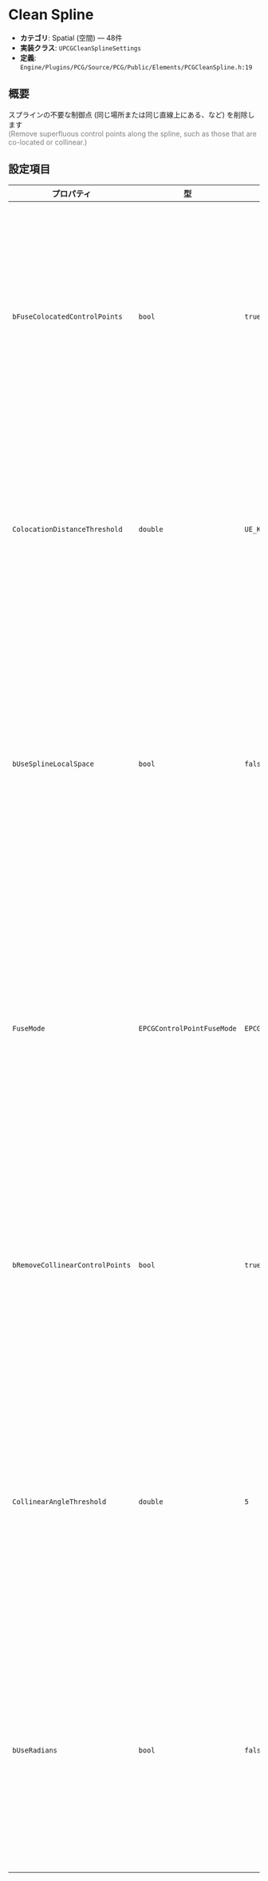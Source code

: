 # Clean Spline

- **カテゴリ**: Spatial (空間) — 48件
- **実装クラス**: `UPCGCleanSplineSettings`
- **定義**: `Engine/Plugins/PCG/Source/PCG/Public/Elements/PCGCleanSpline.h:19`

## 概要

スプラインの不要な制御点 (同じ場所または同じ直線上にある、など) を削除します<br><span style='color:gray'>(Remove superfluous control points along the spline, such as those that are co-located or collinear.)</span>

## 設定項目


| プロパティ | 型 | 初期値 | 説明 |
| --- | --- | --- | --- |
| `bFuseColocatedControlPoints` | `bool` | `true` | 同一地点にある制御点を距離閾値に基づいて統合し、冗長なポイントを減らします。 |
| `ColocationDistanceThreshold` | `double` | `UE_KINDA_SMALL_NUMBER` | 制御点同士の距離がこの値以下であれば同一点とみなして統合します。 |
| `bUseSplineLocalSpace` | `bool` | `false` | 距離判定をスプラインのローカル座標系で実行します。`false` の場合はワールド座標で比較します。 |
| `FuseMode` | `EPCGControlPointFuseMode` | `EPCGControlPointFuseMode::Auto` | コロケートした制御点を統合する際のルール（平均化や一方の属性優先など）を指定します。 |
| `bRemoveCollinearControlPoints` | `bool` | `true` | スプラインの直線区間にある不要な制御点を除去し、データ量を削減します。 |
| `CollinearAngleThreshold` | `double` | `5` | 隣接区間との角度がこの値以下であれば直線区間とみなし、制御点を削除候補とします。 |
| `bUseRadians` | `bool` | `false` | 角度閾値の単位をラジアンに切り替えます。切り替え時には既存値が自動換算されます。 |
